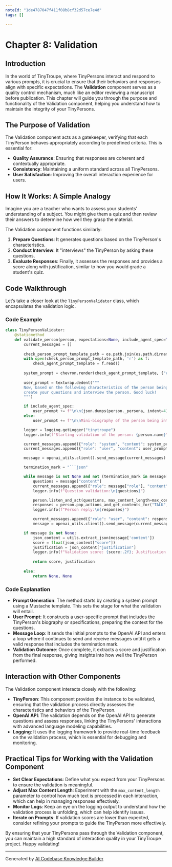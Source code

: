 ```yaml
---
noteId: "1de4787047f411f08b8cf32d57ce7e4d"
tags: []

---
```


# Chapter 8: Validation

## Introduction

In the world of TinyTroupe, where TinyPersons interact and respond to various prompts, it is crucial to ensure that their behaviors and responses align with specific expectations. The **Validation** component serves as a quality control mechanism, much like an editor reviewing a manuscript before publication. This chapter will guide you through the purpose and functionality of the Validation component, helping you understand how to maintain the integrity of your TinyPersons.

## The Purpose of Validation

The Validation component acts as a gatekeeper, verifying that each TinyPerson behaves appropriately according to predefined criteria. This is essential for:

- **Quality Assurance**: Ensuring that responses are coherent and contextually appropriate.
- **Consistency**: Maintaining a uniform standard across all TinyPersons.
- **User Satisfaction**: Improving the overall interaction experience for users.

## How It Works: A Simple Analogy

Imagine you are a teacher who wants to assess your students' understanding of a subject. You might give them a quiz and then review their answers to determine how well they grasp the material. 

The Validation component functions similarly:

1. **Prepare Questions**: It generates questions based on the TinyPerson's characteristics.
2. **Conduct Interview**: It "interviews" the TinyPerson by asking these questions.
3. **Evaluate Responses**: Finally, it assesses the responses and provides a score along with justification, similar to how you would grade a student's quiz.

## Code Walkthrough

Let’s take a closer look at the `TinyPersonValidator` class, which encapsulates the validation logic.

### Code Example

```python
class TinyPersonValidator:
    @staticmethod
    def validate_person(person, expectations=None, include_agent_spec=True, max_content_length=default_max_content_display_length) -> tuple[float, str]:
        current_messages = []
        
        check_person_prompt_template_path = os.path.join(os.path.dirname(__file__), 'prompts/check_person.mustache')
        with open(check_person_prompt_template_path, 'r') as f:
            check_agent_prompt_template = f.read()
        
        system_prompt = chevron.render(check_agent_prompt_template, {"expectations": expectations})
        
        user_prompt = textwrap.dedent("""
        Now, based on the following characteristics of the person being interviewed, and following the rules given previously, 
        create your questions and interview the person. Good luck!
        """)

        if include_agent_spec:
            user_prompt += f"\n\n{json.dumps(person._persona, indent=4)}"
        else:
            user_prompt += f"\n\nMini-biography of the person being interviewed: {person.minibio()}"

        logger = logging.getLogger("tinytroupe")
        logger.info(f"Starting validation of the person: {person.name}")

        current_messages.append({"role": "system", "content": system_prompt})
        current_messages.append({"role": "user", "content": user_prompt})

        message = openai_utils.client().send_message(current_messages)

        termination_mark = "```json"

        while message is not None and not (termination_mark in message["content"]):
            questions = message["content"]
            current_messages.append({"role": message["role"], "content": questions})
            logger.info(f"Question validation:\n{questions}")

            person.listen_and_act(questions, max_content_length=max_content_length)
            responses = person.pop_actions_and_get_contents_for("TALK", False)
            logger.info(f"Person reply:\n{responses}")

            current_messages.append({"role": "user", "content": responses})
            message = openai_utils.client().send_message(current_messages)

        if message is not None:
            json_content = utils.extract_json(message['content'])
            score = float(json_content["score"])
            justification = json_content["justification"]
            logger.info(f"Validation score: {score:.2f}; Justification: {justification}")
            
            return score, justification
        
        else:
            return None, None
```

### Code Explanation

- **Prompt Generation**: The method starts by creating a system prompt using a Mustache template. This sets the stage for what the validation will entail.
- **User Prompt**: It constructs a user-specific prompt that includes the TinyPerson's biography or specifications, preparing the context for the questions.
- **Message Loop**: It sends the initial prompts to the OpenAI API and enters a loop where it continues to send and receive messages until it gets a valid response that includes the termination mark.
- **Validation Outcome**: Once complete, it extracts a score and justification from the final response, giving insights into how well the TinyPerson performed.

## Interaction with Other Components

The Validation component interacts closely with the following:

- **TinyPerson**: This component provides the instance to be validated, ensuring that the validation process directly assesses the characteristics and behaviors of the TinyPerson.
- **OpenAI API**: The validation depends on the OpenAI API to generate questions and assess responses, linking the TinyPersons' interactions with advanced language modeling capabilities.
- **Logging**: It uses the logging framework to provide real-time feedback on the validation process, which is essential for debugging and monitoring.

## Practical Tips for Working with the Validation Component

- **Set Clear Expectations**: Define what you expect from your TinyPersons to ensure the validation is meaningful.
- **Adjust Max Content Length**: Experiment with the `max_content_length` parameter to control how much text is processed in each interaction, which can help in managing responses effectively.
- **Monitor Logs**: Keep an eye on the logging output to understand how the validation process is unfolding, which can help identify issues.
- **Iterate on Prompts**: If validation scores are lower than expected, consider refining your prompts to guide the TinyPerson more effectively.

By ensuring that your TinyPersons pass through the Validation component, you can maintain a high standard of interaction quality in your TinyTroupe project. Happy validating!

---

Generated by [AI Codebase Knowledge Builder](https://github.com/The-Pocket/Tutorial-Codebase-Knowledge)